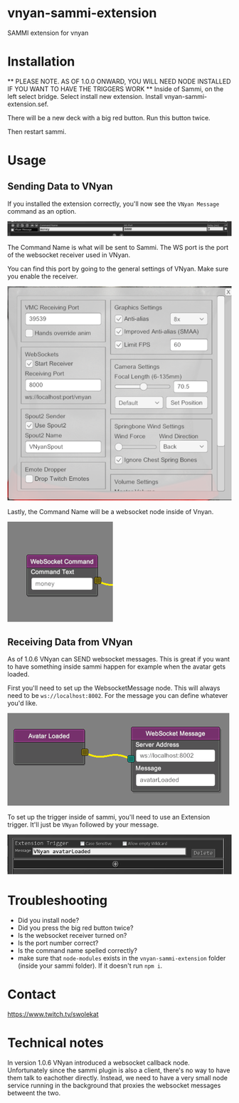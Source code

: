 # vnyan-sammi-extension
SAMMI extension for vnyan

# Installation
** PLEASE NOTE. AS OF 1.0.0 ONWARD, YOU WILL NEED NODE INSTALLED IF YOU WANT TO HAVE THE TRIGGERS WORK **
Inside of Sammi, on the left select bridge. Select install new extension. Install vnyan-sammi-extension.sef.

There will be a new deck with a big red button. Run this button twice.

Then restart sammi.

# Usage 
## Sending Data to VNyan
If you installed the extension correctly, you'll now see the `VNyan Message` command as an option. 

![command inside sammi](./images/exampleUsage.PNG "command inside of sammi")

The Command Name is what will be sent to Sammi. The WS port is the port of the websocket receiver used in VNyan.

You can find this port by going to the general settings of VNyan. Make sure you enable the receiver.

![VNyan Settings](./images/vnyanSettings.PNG "VNyan Settings")

Lastly, the Command Name will be a websocket node inside of Vnyan.

![Websocket Node](./images/websocketCommand.PNG "Websocket Node")

## Receiving Data from VNyan
As of 1.0.6 VNyan can SEND websocket messages. This is great if you want to have something inside sammi happen for example when the avatar gets loaded.

First you'll need to set up the WebsocketMessage node. This will always need to be `ws://localhost:8002`. For the message you can define whatever you'd like.

![VNyan Websocket Message](./images/websocketMessage.PNG "VNyan Websocket Message")

To set up the trigger inside of sammi, you'll need to use an Extension trigger. It'll just be `VNyan` followed by your message.

![Sammi Extension Trigger](./images/extensionTrigger.PNG "Sammi Extension Trigger")

# Troubleshooting
* Did you install node?
* Did you press the big red button twice?
* Is the websocket receiver turned on?
* Is the port number correct?
* Is the command name spelled correctly?
* make sure that `node-modules` exists in the `vnyan-sammi-extension` folder (inside your sammi folder). If it doesn't run `npm i`.

# Contact
https://www.twitch.tv/swolekat

# Technical notes
In version 1.0.6 VNyan introduced a websocket callback node. Unfortunately since the sammi plugin is also a client, there's no way to have them talk to eachother directly. Instead, we need to have a very small node service running in the background that proxies the websocket messages betweent the two. 
